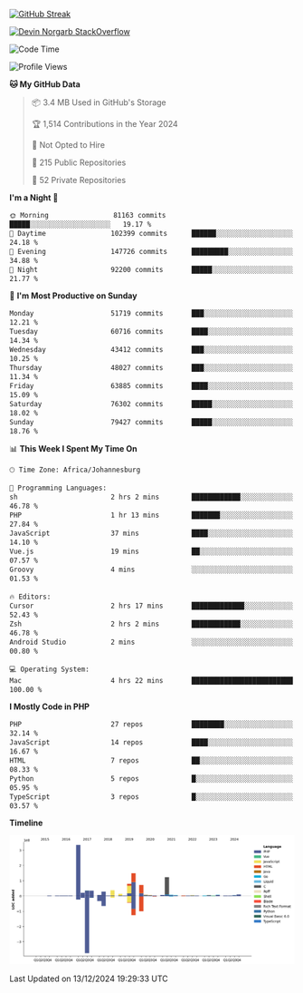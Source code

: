 
[![GitHub Streak](http://github-readme-streak-stats.herokuapp.com?user=DevinNorgarb&date_format=M%20j%5B%2C%20Y%5D)]()


[![Devin Norgarb StackOverflow](https://github-readme-stackoverflow.vercel.app/?userID=4993755)](https://stackoverflow.com/users/4993755/devin-norgarb)

<!--START_SECTION:waka-->
![Code Time](http://img.shields.io/badge/Code%20Time-9%2C266%20hrs%2041%20mins-blue)

![Profile Views](http://img.shields.io/badge/Profile%20Views-0-blue)

**🐱 My GitHub Data** 

> 📦 3.4 MB Used in GitHub's Storage 
 > 
> 🏆 1,514 Contributions in the Year 2024
 > 
> 🚫 Not Opted to Hire
 > 
> 📜 215 Public Repositories 
 > 
> 🔑 52 Private Repositories 
 > 
**I'm a Night 🦉** 

```text
🌞 Morning                81163 commits       █████░░░░░░░░░░░░░░░░░░░░   19.17 % 
🌆 Daytime                102399 commits      ██████░░░░░░░░░░░░░░░░░░░   24.18 % 
🌃 Evening                147726 commits      █████████░░░░░░░░░░░░░░░░   34.88 % 
🌙 Night                  92200 commits       █████░░░░░░░░░░░░░░░░░░░░   21.77 % 
```
📅 **I'm Most Productive on Sunday** 

```text
Monday                   51719 commits       ███░░░░░░░░░░░░░░░░░░░░░░   12.21 % 
Tuesday                  60716 commits       ████░░░░░░░░░░░░░░░░░░░░░   14.34 % 
Wednesday                43412 commits       ███░░░░░░░░░░░░░░░░░░░░░░   10.25 % 
Thursday                 48027 commits       ███░░░░░░░░░░░░░░░░░░░░░░   11.34 % 
Friday                   63885 commits       ████░░░░░░░░░░░░░░░░░░░░░   15.09 % 
Saturday                 76302 commits       █████░░░░░░░░░░░░░░░░░░░░   18.02 % 
Sunday                   79427 commits       █████░░░░░░░░░░░░░░░░░░░░   18.76 % 
```


📊 **This Week I Spent My Time On** 

```text
🕑︎ Time Zone: Africa/Johannesburg

💬 Programming Languages: 
sh                       2 hrs 2 mins        ████████████░░░░░░░░░░░░░   46.78 % 
PHP                      1 hr 13 mins        ███████░░░░░░░░░░░░░░░░░░   27.84 % 
JavaScript               37 mins             ████░░░░░░░░░░░░░░░░░░░░░   14.10 % 
Vue.js                   19 mins             ██░░░░░░░░░░░░░░░░░░░░░░░   07.57 % 
Groovy                   4 mins              ░░░░░░░░░░░░░░░░░░░░░░░░░   01.53 % 

🔥 Editors: 
Cursor                   2 hrs 17 mins       █████████████░░░░░░░░░░░░   52.43 % 
Zsh                      2 hrs 2 mins        ████████████░░░░░░░░░░░░░   46.78 % 
Android Studio           2 mins              ░░░░░░░░░░░░░░░░░░░░░░░░░   00.80 % 

💻 Operating System: 
Mac                      4 hrs 22 mins       █████████████████████████   100.00 % 
```

**I Mostly Code in PHP** 

```text
PHP                      27 repos            ████████░░░░░░░░░░░░░░░░░   32.14 % 
JavaScript               14 repos            ████░░░░░░░░░░░░░░░░░░░░░   16.67 % 
HTML                     7 repos             ██░░░░░░░░░░░░░░░░░░░░░░░   08.33 % 
Python                   5 repos             █░░░░░░░░░░░░░░░░░░░░░░░░   05.95 % 
TypeScript               3 repos             █░░░░░░░░░░░░░░░░░░░░░░░░   03.57 % 
```



**Timeline**

![Lines of Code chart](https://raw.githubusercontent.com/DevinNorgarb/DevinNorgarb/main/assets/bar_graph.png)


 Last Updated on 13/12/2024 19:29:33 UTC
<!--END_SECTION:waka-->

